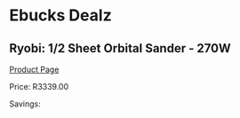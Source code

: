 
# Ebucks Dealz
## Ryobi: 1/2 Sheet Orbital Sander - 270W
[Product Page](https://www.ebucks.com/web/shop/productSelected.do?prodId=335446087&catId=717342768)

Price: R3339.00

Savings: 


	